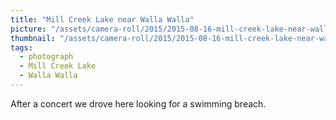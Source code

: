 ```yaml
---
title: "Mill Creek Lake near Walla Walla"
picture: "/assets/camera-roll/2015/2015-08-16-mill-creek-lake-near-walla-walla/20150816_183211236_iOS.jpg"
thumbnail: "/assets/camera-roll/2015/2015-08-16-mill-creek-lake-near-walla-walla/20150816_183211236_iOS-thumbnail.jpg"
tags:
  - photograph
  - Mill Creek Lake
  - Walla Walla
---
```

After a concert we drove here looking for a swimming breach.